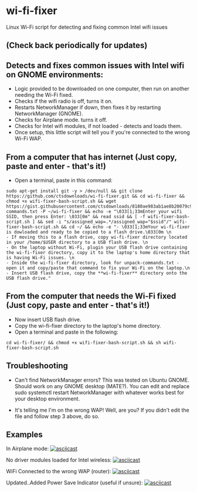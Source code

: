 # wi-fi-fixer
Linux Wi-Fi script for detecting and fixing common Intel wifi issues

## (Check back periodically for updates) 


## Detects and fixes common issues with Intel wifi on GNOME environments:

- Logic provided to be downloaded on one computer, then run on another needing the Wi-Fi fixed.
- Checks if the wifi radio is off, turns it on.
- Restarts NetworkManager if down, then fixes it by restarting NetworkManager (GNOME).
- Checks for Airplane mode. turns it off.
- Checks for Intel wifi modules, if not loaded - detects and loads them.
- Once setup, this little script will tell you if you're connected to the wrong Wi-Fi WAP.



## From a computer that has internet (Just copy, paste and enter - that's it!)

- Open a terminal, paste in this command:

```console
sudo apt-get install git -y > /dev/null && git clone https://github.com/ctsdownloads/wi-fi-fixer.git && cd wi-fi-fixer && chmod +x wifi-fixer-bash-script.sh && wget https://gist.githubusercontent.com/ctsdownloads/8180ae983ab1ae8b20079c9843dc0589/raw/54d7867122eda58b265a53fc98c1f202111ddb33/unpack-commands.txt -P ~/wi-fi-fixer && echo -e "\033[1;33mEnter your wifi SSID, then press Enter: \033[0m" && read ssid && [ -f wifi-fixer-bash-script.sh ] && sed -i "s/assigned_wap=.*/assigned_wap="$ssid"/" wifi-fixer-bash-script.sh && cd ~/ && echo -e "- \033[1;33mYour wi-fi-fixer is dowloaded and ready to be copied to a flash drive.\033[0m \n
- If moving this to a flash drive, copy wi-fi-fixer directory located in your /home/$USER directory to a USB flash drive. \n
- On the laptop without Wi-Fi, plugin your USB flash drive containing the wi-fi-fixer directory, copy it to the laptop's home directory that is having Wi-Fi issues. \n
- Inside the wi-fi-fixer directory, look for unpack-commands.txt - open it and copy/paste that command to fix your Wi-Fi on the laptop.\n
- Insert USB flash drive, copy the **wi-fi-fixer** directory onto the USB flash drive."
```



## From the computer that needs the Wi-Fi fixed (Just copy, paste and enter - that's it!)

- Now insert USB flash drive.
- Copy the wi-fi-fixer directory to the laptop's home directory.
- Open a terminal and paste in the following:

```console
cd wi-fi-fixer/ && chmod +x wifi-fixer-bash-script.sh && sh wifi-fixer-bash-script.sh
```




## Troubleshooting

- Can't find NetworkManager errors? This was tested on Ubuntu GNOME. Should work on any GNOME desktop (MATE?). You can edit and replace sudo systemctl restart NetworkManager with whatever works best for your desktop environment.

- It's telling me I'm on the wrong WAP! Well, are you? If you didn't edit the file and follow step 3 above, do so.





## Examples

In Airplane mode:
[![asciicast](https://asciinema.org/a/557456.svg)](https://asciinema.org/a/557456)

No driver modules loaded for Intel wireless:
[![asciicast](https://asciinema.org/a/557452.svg)](https://asciinema.org/a/557452)

WiFi Connected to the wrong WAP (router):
[![asciicast](https://asciinema.org/a/557458.svg)](https://asciinema.org/a/557458)

Updated..Added Power Save Indicator (useful if unsure):
[![asciicast](https://asciinema.org/a/557462.svg)](https://asciinema.org/a/557462)

